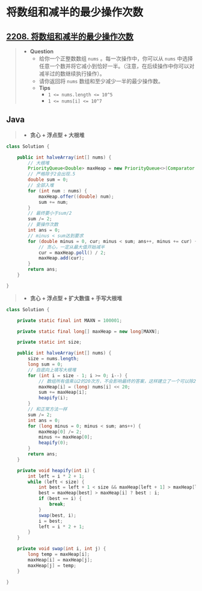 # 将数组和减半的最少操作次数

## [2208. 将数组和减半的最少操作次数](https://leetcode.cn/problems/minimum-operations-to-halve-array-sum/)

> - **Question**
>   - 给你一个正整数数组 `nums` 。每一次操作中，你可以从 `nums` 中选择任意一个数并将它减小到恰好一半。（注意，在后续操作中你可以对减半过的数继续执行操作）。
>   - 请你返回将 `nums` 数组和至少减少一半的最少操作数。
>   - **Tips**
>     - `1 <= nums.length <= 10^5`
>     - `1 <= nums[i] <= 10^7`

## Java

> - **贪心 + 浮点型 + 大根堆**

```java
class Solution {

    public int halveArray(int[] nums) {
        // 大根堆
        PriorityQueue<Double> maxHeap = new PriorityQueue<>(Comparator.reverseOrder());
        // 严格除于2会出现.5
        double sum = 0;
        // 全部入堆
        for (int num : nums) {
            maxHeap.offer((double) num);
            sum += num;
        }
        // 最终要小于sum/2
        sum /= 2;
        // 要操作次数
        int ans = 0;
        // minus < sum达到要求
        for (double minus = 0, cur; minus < sum; ans++, minus += cur) {
            // 贪心，一定从最大值开始减半
            cur = maxHeap.poll() / 2;
            maxHeap.add(cur);
        }
        return ans;
    }

}
```

> - **贪心 + 浮点型 + 扩大数值 + 手写大根堆**

```java
class Solution {

    private static final int MAXN = 100001;

    private static final long[] maxHeap = new long[MAXN];

    private static int size;

    public int halveArray(int[] nums) {
        size = nums.length;
        long sum = 0;
        // 自底向上填写大根堆
        for (int i = size - 1; i >= 0; i--) {
            // 数组所有值乘以2的20次方，不会影响最终的答案，这样建立了一个可以除20次的缓冲区避免double除20次导致的精度问题
            maxHeap[i] = (long) nums[i] << 20;
            sum += maxHeap[i];
            heapify(i);
        }
        // 和正常方法一样
        sum /= 2;
        int ans = 0;
        for (long minus = 0; minus < sum; ans++) {
            maxHeap[0] /= 2;
            minus += maxHeap[0];
            heapify(0);
        }
        return ans;
    }

    private void heapify(int i) {
        int left = i * 2 + 1;
        while (left < size) {
            int best = left + 1 < size && maxHeap[left + 1] > maxHeap[left] ? left + 1 : left;
            best = maxHeap[best] > maxHeap[i] ? best : i;
            if (best == i) {
                break;
            }
            swap(best, i);
            i = best;
            left = i * 2 + 1;
        }
    }

    private void swap(int i, int j) {
        long temp = maxHeap[i];
        maxHeap[i] = maxHeap[j];
        maxHeap[j] = temp;
    }

}
```
